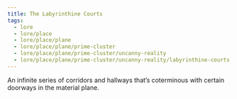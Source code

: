 ```yaml
---
title: The Labyrinthine Courts
tags:
  - lore
  - lore/place
  - lore/place/plane
  - lore/place/plane/prime-cluster
  - lore/place/plane/prime-cluster/uncanny-reality
  - lore/place/plane/prime-cluster/uncanny-reality/labyrinthine-courts
---
```


An infinite series of corridors and hallways that’s coterminous with certain doorways in the material plane.
